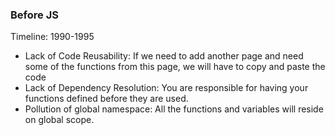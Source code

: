 ### Before JS

Timeline: 1990-1995

- Lack of Code Reusability: If we need to add another page and need some of the functions from this page, we will have to copy and paste the code
- Lack of Dependency Resolution: You are responsible for having your functions defined before they are used.
- Pollution of global namespace: All the functions and variables will reside on global scope.